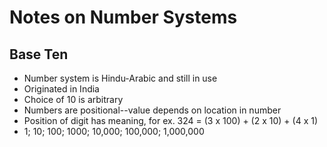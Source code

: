 # Notes on Number Systems

## Base Ten

- Number system is Hindu-Arabic and still in use
- Originated in India
- Choice of 10 is arbitrary
- Numbers are positional--value depends on location in number
- Position of digit has meaning, for ex. 324 = (3 x 100) + (2 x 10) + (4 x 1)
- 1; 10; 100; 1000; 10,000; 100,000; 1,000,000
